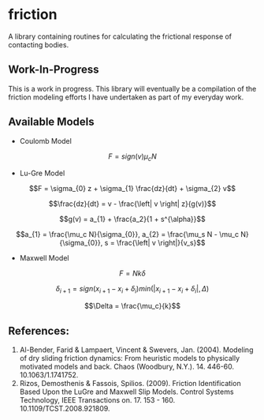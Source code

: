 # friction
A library containing routines for calculating the frictional response of contacting bodies.

## Work-In-Progress
This is a work in progress.  This library will eventually be a compilation of the friction modeling efforts I have undertaken as part of my everyday work.

## Available Models
- Coulomb Model
```math
F = sign{ \left( v \right)} \mu_{c} N
```
- Lu-Gre Model
```math
F = \sigma_{0} z + \sigma_{1} \frac{dz}{dt} + \sigma_{2} v
```
```math
\frac{dz}{dt} = v - \frac{\left| v \right| z}{g(v)}
```
```math
g(v) = a_{1} + \frac{a_2}{1 + s^{\alpha}}
```
```math
a_{1} = \frac{\mu_c N}{\sigma_{0}}, a_{2} = \frac{\mu_s N - \mu_c N}{\sigma_{0}}, s = \frac{\left| v \right|}{v_s}
```
- Maxwell Model
```math
F = N k \delta
```
```math
\delta_{i+1} = sign \left( x_{i+1} - x_{i} + \delta_{i} \right) min \left( \left| x_{i+1} - x_{i} + \delta_{i} \right|, \Delta \right)
```
```math
\Delta = \frac{\mu_c}{k}
```

## References:
1. Al-Bender, Farid & Lampaert, Vincent & Swevers, Jan. (2004). Modeling of dry sliding friction dynamics: From heuristic models to physically motivated models and back. Chaos (Woodbury, N.Y.). 14. 446-60. 10.1063/1.1741752. 
2. Rizos, Demosthenis & Fassois, Spilios. (2009). Friction Identification Based Upon the LuGre and Maxwell Slip Models. Control Systems Technology, IEEE Transactions on. 17. 153 - 160. 10.1109/TCST.2008.921809. 